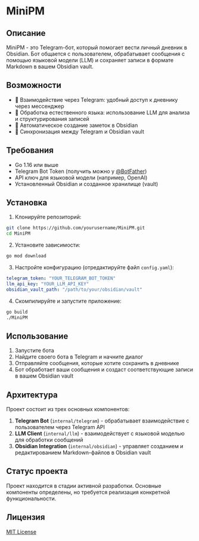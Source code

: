 # MiniPM

## Описание
MiniPM - это Telegram-бот, который помогает вести личный дневник в Obsidian. Бот общается с пользователем, обрабатывает сообщения с помощью языковой модели (LLM) и сохраняет записи в формате Markdown в вашем Obsidian vault.

## Возможности
- 💬 Взаимодействие через Telegram: удобный доступ к дневнику через мессенджер
- 🧠 Обработка естественного языка: использование LLM для анализа и структурирования записей
- 📝 Автоматическое создание заметок в Obsidian
- 🔄 Синхронизация между Telegram и Obsidian vault

## Требования
- Go 1.16 или выше
- Telegram Bot Token (получить можно у [@BotFather](https://t.me/BotFather))
- API ключ для языковой модели (например, OpenAI)
- Установленный Obsidian и созданное хранилище (vault)

## Установка

1. Клонируйте репозиторий:
```bash
git clone https://github.com/yourusername/MiniPM.git
cd MiniPM
```

2. Установите зависимости:
```bash
go mod download
```

3. Настройте конфигурацию (отредактируйте файл `config.yaml`):
```yaml
telegram_token: "YOUR_TELEGRAM_BOT_TOKEN"
llm_api_key: "YOUR_LLM_API_KEY"
obsidian_vault_path: "/path/to/your/obsidian/vault"
```

4. Скомпилируйте и запустите приложение:
```bash
go build
./MiniPM
```

## Использование

1. Запустите бота
2. Найдите своего бота в Telegram и начните диалог
3. Отправляйте сообщения, которые хотите сохранить в дневнике
4. Бот обработает ваши сообщения и создаст соответствующие записи в вашем Obsidian vault

## Архитектура

Проект состоит из трех основных компонентов:

1. **Telegram Bot** (`internal/telegram`) - обрабатывает взаимодействие с пользователем через Telegram API
2. **LLM Client** (`internal/llm`) - взаимодействует с языковой моделью для обработки сообщений
3. **Obsidian Integration** (`internal/obsidian`) - управляет созданием и редактированием Markdown-файлов в Obsidian vault

## Статус проекта

Проект находится в стадии активной разработки. Основные компоненты определены, но требуется реализация конкретной функциональности.

## Лицензия

[MIT License](LICENSE)
